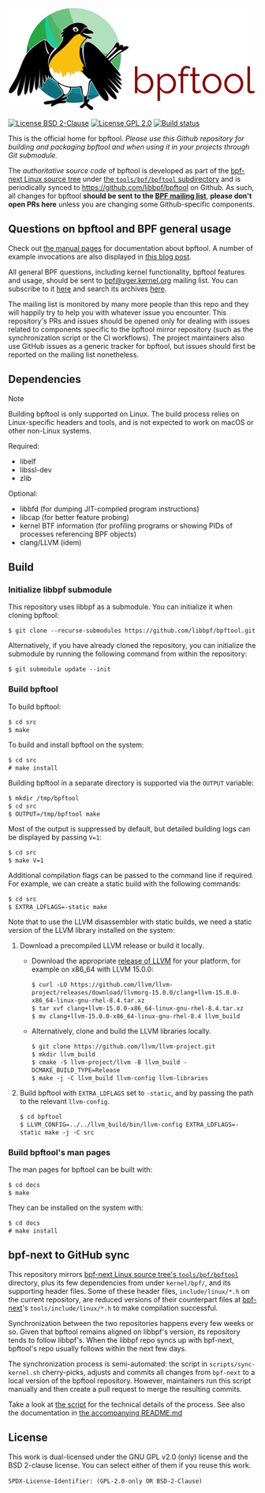 <a href=".github/assets/">
  <div>
    <img src=".github/assets/bpftool_horizontal_color.svg"
         alt="bpftool logo: Hannah the Honeyguide"
         width=500px; />
  </div>
</a>

[![License BSD 2-Clause][bsd-badge]](LICENSE.BSD-2-Clause)
[![License GPL 2.0][gpl-badge]](LICENSE.GPL-2.0)
[![Build status][build-badge]][build]

[bsd-badge]: https://img.shields.io/badge/License-BSD_2--Clause-blue.svg
[gpl-badge]: https://img.shields.io/badge/License-GPL_2.0-blue.svg
[build-badge]: https://github.com/libbpf/bpftool/actions/workflows/build.yaml/badge.svg
[build]: https://github.com/libbpf/bpftool/actions/workflows/build.yaml

This is the official home for bpftool. _Please use this Github repository for
building and packaging bpftool and when using it in your projects through Git
submodule._

The _authoritative source code_ of bpftool is developed as part of the
[bpf-next Linux source tree][bpf-next] under [the `tools/bpf/bpftool`
subdirectory][tools-bpf-bpftool] and is periodically synced to
<https://github.com/libbpf/bpftool> on Github. As such, all changes for bpftool
**should be sent to the [BPF mailing list][bpf-ml]**, **please don't open PRs
here** unless you are changing some Github-specific components.

[bpf-next]: https://git.kernel.org/pub/scm/linux/kernel/git/bpf/bpf-next.git
[tools-bpf-bpftool]: https://git.kernel.org/pub/scm/linux/kernel/git/bpf/bpf-next.git/tree/tools/bpf/bpftool
[bpf-ml]: http://vger.kernel.org/vger-lists.html#bpf

Questions on bpftool and BPF general usage
------------------------------------------

Check out [the manual pages](docs) for documentation about bpftool. A number of
example invocations are also displayed in [this blog
post](https://qmonnet.github.io/whirl-offload/2021/09/23/bpftool-features-thread/).

All general BPF questions, including kernel functionality, bpftool features and
usage, should be sent to bpf@vger.kernel.org mailing list. You can subscribe to
it [here][bpf-ml] and search its archives [here][lore].

The mailing list is monitored by many more people than this repo and they will
happily try to help you with whatever issue you encounter. This repository's
PRs and issues should be opened only for dealing with issues related to
components specific to the bpftool mirror repository (such as the
synchronization script or the CI workflows). The project maintainers also use
GitHub issues as a generic tracker for bpftool, but issues should first be
reported on the mailing list nonetheless.

[lore]: https://lore.kernel.org/bpf/

Dependencies
------------

> [!NOTE]
> Building bpftool is only supported on Linux. The build process relies on
> Linux-specific headers and tools, and is not expected to work on macOS or
> other non-Linux systems.

Required:

- libelf
- libssl-dev
- zlib

Optional:

- libbfd (for dumping JIT-compiled program instructions)
- libcap (for better feature probing)
- kernel BTF information (for profiling programs or showing PIDs of processes
  referencing BPF objects)
- clang/LLVM (idem)

Build
-----

### Initialize libbpf submodule

This repository uses libbpf as a submodule. You can initialize it when cloning
bpftool:

```console
$ git clone --recurse-submodules https://github.com/libbpf/bpftool.git
```

Alternatively, if you have already cloned the repository, you can initialize
the submodule by running the following command from within the repository:

```console
$ git submodule update --init
```

### Build bpftool

To build bpftool:

```console
$ cd src
$ make
```

To build and install bpftool on the system:

```console
$ cd src
# make install
```

Building bpftool in a separate directory is supported via the `OUTPUT` variable:

```console
$ mkdir /tmp/bpftool
$ cd src
$ OUTPUT=/tmp/bpftool make
```

Most of the output is suppressed by default, but detailed building logs can be
displayed by passing `V=1`:

```console
$ cd src
$ make V=1
```

Additional compilation flags can be passed to the command line if required. For
example, we can create a static build with the following commands:

```console
$ cd src
$ EXTRA_LDFLAGS=-static make
```

Note that to use the LLVM disassembler with static builds, we need a static
version of the LLVM library installed on the system:

1.  Download a precompiled LLVM release or build it locally.

    - Download the appropriate
      [release of LLVM](https://releases.llvm.org/download.html) for your
      platform, for example on x86_64 with LLVM 15.0.0:

      ```console
      $ curl -LO https://github.com/llvm/llvm-project/releases/download/llvmorg-15.0.0/clang+llvm-15.0.0-x86_64-linux-gnu-rhel-8.4.tar.xz
      $ tar xvf clang+llvm-15.0.0-x86_64-linux-gnu-rhel-8.4.tar.xz
      $ mv clang+llvm-15.0.0-x86_64-linux-gnu-rhel-8.4 llvm_build
      ```

    - Alternatively, clone and build the LLVM libraries locally.

      ```console
      $ git clone https://github.com/llvm/llvm-project.git
      $ mkdir llvm_build
      $ cmake -S llvm-project/llvm -B llvm_build -DCMAKE_BUILD_TYPE=Release
      $ make -j -C llvm_build llvm-config llvm-libraries
      ```

2.  Build bpftool with `EXTRA_LDFLAGS` set to `-static`, and by passing the
    path to the relevant `llvm-config`.

    ```console
    $ cd bpftool
    $ LLVM_CONFIG=../../llvm_build/bin/llvm-config EXTRA_LDFLAGS=-static make -j -C src
    ```

### Build bpftool's man pages

The man pages for bpftool can be built with:

```console
$ cd docs
$ make
```

They can be installed on the system with:

```console
$ cd docs
# make install
```

bpf-next to GitHub sync
-----------------------

This repository mirrors [bpf-next Linux source tree's
`tools/bpf/bpftool`][tools-bpf-bpftool] directory, plus its few dependencies
from under `kernel/bpf/`, and its supporting header files. Some of these header
files, `include/linux/*.h` on the current repository, are reduced versions of
their counterpart files at [bpf-next][bpf-next]'s `tools/include/linux/*.h` to
make compilation successful.

Synchronization between the two repositories happens every few weeks or so.
Given that bpftool remains aligned on libbpf's version, its repository tends to
follow libbpf's. When the libbpf repo syncs up with bpf-next, bpftool's repo
usually follows within the next few days.

The synchronization process is semi-automated: the script in
`scripts/sync-kernel.sh` cherry-picks, adjusts and commits all changes from
`bpf-next` to a local version of the bpftool repository. However, maintainers
run this script manually and then create a pull request to merge the resulting
commits.

Take a look at [the script](scripts/sync-kernel.sh) for the technical details of the process. See also the documentation in [the accompanying README.md](scripts#sync-kernelsh)

License
-------

This work is dual-licensed under the GNU GPL v2.0 (only) license and the BSD
2-clause license. You can select either of them if you reuse this work.

`SPDX-License-Identifier: (GPL-2.0-only OR BSD-2-Clause)`
